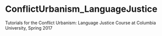 # ConflictUrbanism_LanguageJustice
Tutorials for the Conflict Urbanism: Language Justice Course at Columbia University, Spring 2017
